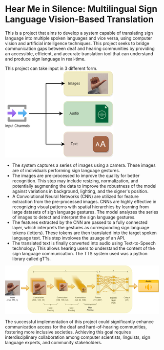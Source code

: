 # Hear Me in Silence: Multilingual Sign Language Vision-Based Translation

This is a project that aims to develop a system capable of translating sign language into multiple spoken languages and vice versa, using computer vision and artificial intelligence techniques. This project seeks to bridge communication gaps between deaf and hearing communities by providing an accessible, efficient, and accurate translation tool that can understand and produce sign language in real-time.

This project can take input in 3 different form. 
![Alt text](Readme_Images/Channels.drawio.png)

<ul>
<li> The system captures a series of images using a camera. These images are of individuals performing sign language gestures.
<li> The images are pre-processed to improve the quality for better recognition. This step may include resizing, normalization, and potentially augmenting the data to improve the robustness of the model against variations in background, lighting, and the signer's position.
<li> A Convolutional Neural Networks (CNN) are utilized for feature extraction from the pre-processed images. CNNs are highly effective in recognizing visual patterns with spatial hierarchies by learning from large datasets of sign language gestures. The model analyzes the series of images to detect and interpret the sign language gestures.
<li> The features extracted by the CNN are passed to a fully connected layer, which interprets the gestures as corresponding sign language tokens (letters). These tokens are then translated into the target spoken language text. This step involoves the usuage of an API.
<li> The translated text is finally converted into audio using Text-to-Speech technology. This allows hearing users to understand the content of the sign language communication. The TTS system used was a python library called gTTs.
</ul>
<img src="Readme_Images/Image_Speech.drawio.png">


The successful implementation of this project could significantly enhance communication access for the deaf and hard-of-hearing communities, fostering more inclusive societies. Achieving this goal requires interdisciplinary collaboration among computer scientists, linguists, sign language experts, and community stakeholders.

